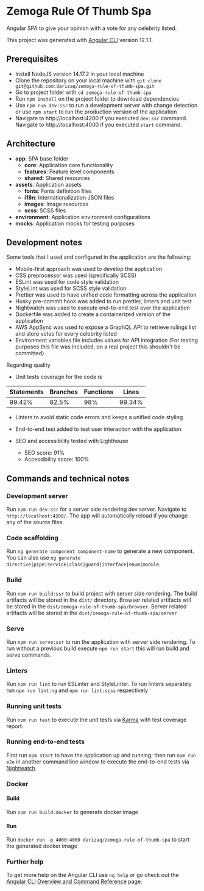 # Zemoga Rule Of Thumb Spa

Angular SPA to give your opinion with a vote for any celebrity listed.

This project was generated with [Angular CLI](https://github.com/angular/angular-cli) version 12.1.1.

## Prerequisites

- Install NodeJS version 14.17.2 in your local machine
- Clone the repository on your local machine with `git clone git@github.com:darizaq/zemoga-rule-of-thumb-spa.git`
- Go to project folder with `cd zemoga-rule-of-thumb-spa`
- Run `npm install` on the project folder to download dependencies
- Use `npm run dev:ssr` to run a development server with change detection or use `npm start` to run the production version of the application
- Navigate to http://localhost:4200 if you executed `dev:ssr` command. Navigate to http://localhost:4000 if you executed `start` command.

## Architecture

- **app**: SPA base folder
  - **core**: Application core functionality
  - **features**: Feature level components
  - **shared**: Shared resources
- **assets**: Application assets
  - **fonts**: Fonts definition files
  - **i18n**: Internationalization JSON files
  - **images**: Image resources
  - **scss**: SCSS files
- **environment**: Application environment configurations
- **mocks**: Application mocks for testing purposes

## Development notes

Some tools that I used and configured in the application are the following:

- Mobile-first approach was used to develop the application
- CSS preprocessor was used (specifically SCSS)
- ESLint was used for code style validation
- StyleLint was used for SCSS style validation
- Prettier was used to have unified code formatting across the application
- Husky pre-commit hook was added to run prettier, linters and unit test
- Nightwatch was used to execute end-to-end test over the application
- Dockerfile was added to create a containerized version of the application
- AWS AppSync was used to expose a GraphQL API to retrieve rulings list and store votes for every celebrity listed
- Environment variables file includes values for API integration (For testing purposes this file was included, on a real project this shouldn't be committed)

Regarding quality

- Unit tests coverage for the code is

| Statements | Branches | Functions | Lines  |
| ---------- | -------- | --------- | ------ |
| 99.42%     | 82.5%    | 98%       | 99.34% |

- Linters to avoid static code errors and keeps a unified code styling

- End-to-end test added to test user interaction with the application

- SEO and accessibility tested with Lighthouse
  - SEO score: 91%
  - Accessibility score: 100%

## Commands and technical notes

### Development server

Run `npm run dev:ssr` for a server side rendering dev server. Navigate to `http://localhost:4200/`. The app will automatically reload if you change any of the source files.

### Code scaffolding

Run `ng generate component component-name` to generate a new component. You can also use `ng generate directive|pipe|service|class|guard|interface|enum|module`.

### Build

Run `npm run build:ssr` to build project with server side rendering. The build artifacts will be stored in the `dist/` directory. Browser related artifacts will be stored in the `dist/zemoga-rule-of-thumb-spa/browser`. Server related artifacts will be stored in the `dist/zemoga-rule-of-thumb-spa/server`

### Serve

Run `npm run serve:ssr` to run the application with server side rendering. To run without a previous build execute `npm run start` this will run build and serve commands.

### Linters

Run `npm run lint` to run ESLinter and StyleLinter. To run linters separately run `npm run lint:ng` and `npm run lint:scss` respectively

### Running unit tests

Run `npm run test` to execute the unit tests via [Karma](https://karma-runner.github.io) with test coverage report.

### Running end-to-end tests

First run `npm start` to have the application up and running; then run `npm run e2e` in another command line window to execute the end-to-end tests via [Nightwatch](https://nightwatchjs.org/).

### Docker

#### Build

Run `npm run build:docker` to generate docker image

#### Run

Run `docker run -p 4000:4000 darizaq/zemoga-rule-of-thumb-spa` to start the generated docker image

### Further help

To get more help on the Angular CLI use `ng help` or go check out the [Angular CLI Overview and Command Reference](https://angular.io/cli) page.
